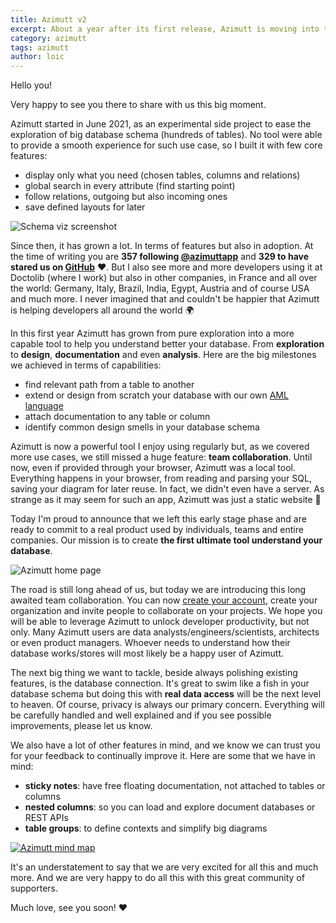 ```yaml
---
title: Azimutt v2
excerpt: About a year after its first release, Azimutt is moving into the biggest change it has ever made, and for that, we announce today the 2nd version of Azimutt 🚀
category: azimutt
tags: azimutt
author: loic
---
```


Hello you!

Very happy to see you there to share with us this big moment.

Azimutt started in June 2021, as an experimental side project to ease the exploration of big database schema (hundreds of tables). No tool were able to provide a smooth experience for such use case, so I built it with few core features:

- display only what you need (chosen tables, columns and relations)
- global search in every attribute (find starting point)
- follow relations, outgoing but also incoming ones
- save defined layouts for later

![Schema viz screenshot]({{base_link}}/schema-viz.png)

Since then, it has grown a lot. In terms of features but also in adoption. At the time of writing you are **357 following [@azimuttapp](https://twitter.com/azimuttapp)** and **329 to have stared us on [GitHub](https://github.com/azimuttapp/azimutt)** ❤️. But I also see more and more developers using it at Doctolib (where I work) but also in other companies, in France and all over the world: Germany, Italy, Brazil, India, Egypt, Austria and of course USA and much more. I never imagined that and couldn't be happier that Azimutt is helping developers all around the world 🌍️

In this first year Azimutt has grown from pure exploration into a more capable tool to help you understand better your database. From **exploration** to **design**, **documentation** and even **analysis**. Here are the big milestones we achieved in terms of capabilities:

- find relevant path from a table to another
- extend or design from scratch your database with our own [AML language](https://github.com/azimuttapp/azimutt/blob/main/docs/aml/README.md)
- attach documentation to any table or column
- identify common design smells in your database schema

Azimutt is now a powerful tool I enjoy using regularly but, as we covered more use cases, we still missed a huge feature: **team collaboration**. Until now, even if provided through your browser, Azimutt was a local tool. Everything happens in your browser, from reading and parsing your SQL, saving your diagram for later reuse. In fact, we didn't even have a server. As strange as it may seem for such an app, Azimutt was just a static website 🤯

Today I'm proud to announce that we left this early stage phase and are ready to commit to a real product used by individuals, teams and entire companies. Our mission is to create **the first ultimate tool understand your database**.

![Azimutt home page]({{base_link}}/azimutt-home.png)

The road is still long ahead of us, but today we are introducing this long awaited team collaboration. You can now [create your account](/login), create your organization and invite people to collaborate on your projects. We hope you will be able to leverage Azimutt to unlock developer productivity, but not only. Many Azimutt users are data analysts/engineers/scientists, architects or even product managers. Whoever needs to understand how their database works/stores will most likely be a happy user of Azimutt.

The next big thing we want to tackle, beside always polishing existing features, is the database connection. It's great to swim like a fish in your database schema but doing this with **real data access** will be the next level to heaven. Of course, privacy is always our primary concern. Everything will be carefully handled and well explained and if you see possible improvements, please let us know.

We also have a lot of other features in mind, and we know we can trust you for your feedback to continually improve it. Here are some that we have in mind:

- **sticky notes**: have free floating documentation, not attached to tables or columns
- **nested columns**: so you can load and explore document databases or REST APIs
- **table groups**: to define contexts and simplify big diagrams

[![Azimutt mind map]({{base_link}}/azimutt-mind-map.png)](https://mm.tt/map/2434161843?t=N2yWZj1pc1)

It's an understatement to say that we are very excited for all this and much more. And we are very happy to do all this with this great community of supporters.

Much love, see you soon! ❤️
